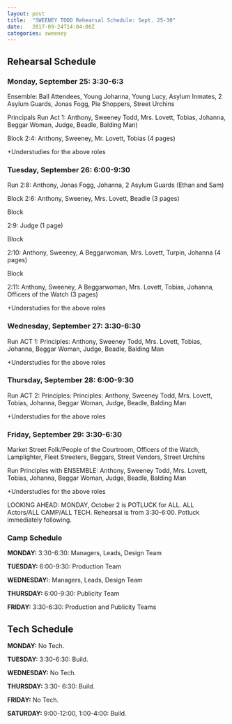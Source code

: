 ```yaml
---
layout: post
title:  "SWEENEY TODD Rehearsal Schedule: Sept. 25-30"
date:   2017-09-24T14:04:00Z
categories: sweeney
---
```


## Rehearsal Schedule

### Monday, September 25: 3:30-6:3

Ensemble: Ball Attendees, Young Johanna, Young Lucy, Asylum Inmates, 2 Asylum Guards,
Jonas Fogg, Pie Shoppers, Street Urchins

Principals Run Act 1:
Anthony, Sweeney Todd, Mrs. Lovett, Tobias, Johanna, Beggar Woman, Judge,
Beadle, Balding Man)

Block 2:4: Anthony,
Sweeney, Mr. Lovett, Tobias (4 pages)

+Understudies for the above roles

### Tuesday, September 26: 6:00-9:30

Run 2:8: Anthony, Jonas Fogg, Johanna, 2 Asylum Guards (Ethan and Sam)

Block 2:6: Anthony, Sweeney, Mrs. Lovett, Beadle (3 pages)

Block

2:9: Judge (1 page)

Block

2:10: Anthony, Sweeney, A Beggarwoman, Mrs. Lovett, Turpin, Johanna (4 pages)

Block

2:11: Anthony, Sweeney, A Beggarwoman, Mrs. Lovett, Tobias, Johanna, Officers
of the Watch (3 pages)

+Understudies for the above roles

### Wednesday, September 27: 3:30-6:30

Run ACT 1:
Principles: Anthony, Sweeney Todd, Mrs. Lovett, Tobias, Johanna, Beggar Woman,
Judge, Beadle, Balding Man

+Understudies for the above roles



### Thursday, September 28: 6:00-9:30

Run ACT 2:
Principles: Principles: Anthony, Sweeney Todd, Mrs. Lovett, Tobias, Johanna,
Beggar Woman, Judge, Beadle, Balding Man

+Understudies for the above
roles



### Friday, September 29: 3:30-6:30

Market Street
Folk/People of the Courtroom, Officers of the Watch, Lamplighter, Fleet
Streeters, Beggars, Street Vendors, Street Urchins

Run Principles with
ENSEMBLE: Anthony, Sweeney Todd, Mrs. Lovett, Tobias, Johanna, Beggar Woman, Judge, Beadle, Balding Man

+Understudies for the above
roles



LOOKING
AHEAD: MONDAY, October 2 is POTLUCK for ALL. ALL Actors/ALL CAMP/ALL TECH.
Rehearsal is from 3:30-6:00. Potluck immediately following.



### Camp Schedule

**MONDAY:** 3:30-6:30: Managers, Leads, Design Team

**TUESDAY:** 6:00-9:30: Production Team

**WEDNESDAY:**: Managers, Leads, Design Team

**THURSDAY:** 6:00-9:30: Publicity Team

**FRIDAY:** 3:30-6:30: Production and Publicity Teams

## Tech Schedule

**MONDAY:** No Tech.

**TUESDAY:** 3:30-6:30: Build.

**WEDNESDAY:** No Tech.

**THURSDAY:** 3:30- 6:30: Build.

**FRIDAY:** No Tech.

**SATURDAY:** 9:00-12:00, 1:00-4:00: Build.
